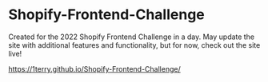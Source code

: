 # Shopify-Frontend-Challenge
Created for the 2022 Shopify Frontend Challenge in a day. May update the site with additional features and functionality, but for now, check out the site live!

https://1terry.github.io/Shopify-Frontend-Challenge/
